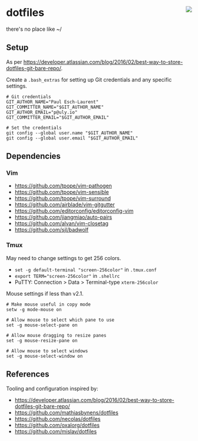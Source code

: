 # dotfiles <img align="right" src="http://forthebadge.com/images/badges/built-with-love.svg">

there's no place like ~/

## Setup

As per https://developer.atlassian.com/blog/2016/02/best-way-to-store-dotfiles-git-bare-repo/.

Create a `.bash_extras` for setting up Git credentials and any specific settings.

```
# Git credentials
GIT_AUTHOR_NAME="Paul Esch-Laurent"
GIT_COMMITTER_NAME="$GIT_AUTHOR_NAME"
GIT_AUTHOR_EMAIL="p@uly.io"
GIT_COMMITTER_EMAIL="$GIT_AUTHOR_EMAIL"

# Set the credentials
git config --global user.name "$GIT_AUTHOR_NAME"
git config --global user.email "$GIT_AUTHOR_EMAIL"
```

## Dependencies

### Vim

- https://github.com/tpope/vim-pathogen
- https://github.com/tpope/vim-sensible
- https://github.com/tpope/vim-surround
- https://github.com/airblade/vim-gitgutter
- https://github.com/editorconfig/editorconfig-vim
- https://github.com/jiangmiao/auto-pairs
- https://github.com/alvan/vim-closetag
- https://github.com/sjl/badwolf

### Tmux

May need to change settings to get 256 colors.

  - `set -g default-terminal "screen-256color"` in `.tmux.conf`
  - `export TERM="screen-256color"` in `.shellrc`
  - PuTTY: Connection > Data > Terminal-type `xterm-256color`

Mouse settings if less than v2.1.

  ```
  # Make mouse useful in copy mode
  setw -g mode-mouse on

  # Allow mouse to select which pane to use
  set -g mouse-select-pane on

  # Allow mouse dragging to resize panes
  set -g mouse-resize-pane on

  # Allow mouse to select windows
  set -g mouse-select-window on
  ```

## References

Tooling and configuration inspired by:

- https://developer.atlassian.com/blog/2016/02/best-way-to-store-dotfiles-git-bare-repo/
- https://github.com/mathiasbynens/dotfiles
- https://github.com/necolas/dotfiles
- https://github.com/oxalorg/dotfiles
- https://github.com/mislav/dotfiles
